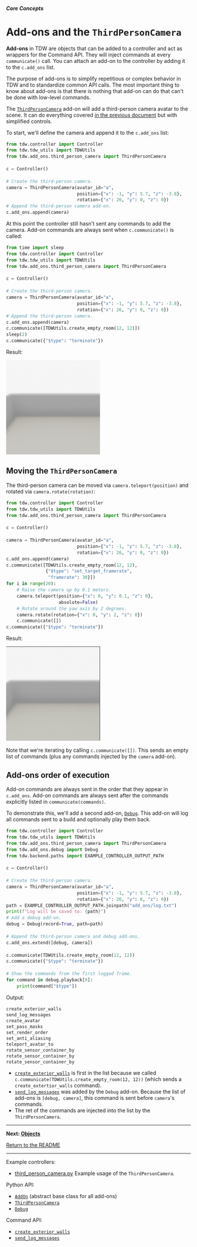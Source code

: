 ##### Core Concepts

# Add-ons and the `ThirdPersonCamera`

**Add-ons** in TDW are objects that can be added to a controller and act as wrappers for the Command API. They will inject commands at every `communicate()` call. You can attach an add-on to the controller by adding it to the `c.add_ons` list.

The purpose of add-ons is to simplify repetitious or complex behavior in TDW and to standardize common API calls. The most important thing to know about add-ons is that there is nothing that add-on can do that can't be done with low-level commands.

The [`ThirdPersonCamera`](../../python/add_ons/third_person_camera.md) add-on will add a third-person camera avatar to the scene. It can do everything covered [in the previous document](avatars.md) but with simplified controls. 

To start, we'll define the camera and append it to the `c.add_ons` list:

```python
from tdw.controller import Controller
from tdw.tdw_utils import TDWUtils
from tdw.add_ons.third_person_camera import ThirdPersonCamera

c = Controller()

# Create the third-person camera.
camera = ThirdPersonCamera(avatar_id="a",
                           position={"x": -1, "y": 5.7, "z": -3.8},
                           rotation={"x": 26, "y": 0, "z": 0})
# Append the third-person camera add-on.
c.add_ons.append(camera)
```

At this point the controller still hasn't sent any commands  to add the camera. Add-on commands are always sent when `c.communicate()` is called:

```python
from time import sleep
from tdw.controller import Controller
from tdw.tdw_utils import TDWUtils
from tdw.add_ons.third_person_camera import ThirdPersonCamera

c = Controller()

# Create the third-person camera.
camera = ThirdPersonCamera(avatar_id="a",
                           position={"x": -1, "y": 5.7, "z": -3.8},
                           rotation={"x": 26, "y": 0, "z": 0})
# Append the third-person camera.
c.add_ons.append(camera)
c.communicate([TDWUtils.create_empty_room(12, 12)])
sleep(2)
c.communicate({"$type": "terminate"})
```

Result:

![](images/third_person_camera.png)

## Moving the `ThirdPersonCamera`

The third-person camera can be moved via `camera.teleport(position)` and rotated via `camera.rotate(rotation)`:

```python
from tdw.controller import Controller
from tdw.tdw_utils import TDWUtils
from tdw.add_ons.third_person_camera import ThirdPersonCamera

c = Controller()

camera = ThirdPersonCamera(avatar_id="a",
                           position={"x": -1, "y": 5.7, "z": -3.8},
                           rotation={"x": 26, "y": 0, "z": 0})
c.add_ons.append(camera)
c.communicate([TDWUtils.create_empty_room(12, 12),
               {"$type": "set_target_framerate",
                "framerate": 30}])
for i in range(20):
    # Raise the camera up by 0.1 meters.
    camera.teleport(position={"x": 0, "y": 0.1, "z": 0},
                    absolute=False)
    # Rotate around the yaw axis by 2 degrees.
    camera.rotate(rotation={"x": 0, "y": 2, "z": 0})
    c.communicate([])
c.communicate({"$type": "terminate"})
```

Result:

![](images/avatar_move.gif)

Note that we're iterating by calling `c.communicate([])`. This sends an empty list of commands (plus any commands injected by the `camera` add-on). 

## Add-ons order of execution

Add-on commands are always sent in the order that they appear in `c.add_ons`. Add-on commands are always sent after the commands explicitly listed in `communicate(commands)`.

To demonstrate this, we'll add a second add-on, [`Debug`](../../python/add_ons/debug.md). This add-on will log all commands sent to a build and optionally play them back.

```python
from tdw.controller import Controller
from tdw.tdw_utils import TDWUtils
from tdw.add_ons.third_person_camera import ThirdPersonCamera
from tdw.add_ons.debug import Debug
from tdw.backend.paths import EXAMPLE_CONTROLLER_OUTPUT_PATH

c = Controller()

# Create the third-person camera.
camera = ThirdPersonCamera(avatar_id="a",
                           position={"x": -1, "y": 5.7, "z": -3.8},
                           rotation={"x": 26, "y": 0, "z": 0})
path = EXAMPLE_CONTROLLER_OUTPUT_PATH.joinpath("add_ons/log.txt")
print(f"Log will be saved to: {path}")
# Add a debug add-on.
debug = Debug(record=True, path=path)

# Append the third-person camera and debug add-ons.
c.add_ons.extend([debug, camera])

c.communicate(TDWUtils.create_empty_room(12, 12))
c.communicate({"$type": "terminate"})

# Show the commands from the first logged frame.
for command in debug.playback[0]:
    print(command["$type"])
```

Output:

```
create_exterior_walls
send_log_messages
create_avatar
set_pass_masks
set_render_order
set_anti_aliasing
teleport_avatar_to
rotate_sensor_container_by
rotate_sensor_container_by
rotate_sensor_container_by
```

- [`create_exterior_walls`](../../api/command_api.md#create_exterior_walls) is first in the list because  we called `c.communicate(TDWUtils.create_empty_room(12, 12))` (which sends a `create_extertior_walls` command).
- [`send_log_messages`](../../api/command_api.md#send_log_messages) was added by the `Debug` add-on. Because the list of add-ons is `[debug, camera]`, this command is sent before `camera`'s commands.
- The ret of the commands are injected into the list by the `ThirdPersonCamera`.

***

**Next: [Objects](objects.md)**

[Return to the README](../../README.md)

***

Example controllers:

- [third_person_camera.py](https://github.com/threedworld-mit/tdw/blob/master/Python/example_controllers/core_concepts/third_person_camera.py) Example usage of the `ThirdPersonCamera`.

Python API:

- [`AddOn`](../../python/add_ons/add_on.md) (abstract base class for all add-ons)
- [`ThirdPersonCamera`](../../python/add_ons/third_person_camera.md) 
- [`Debug`](../../python/add_ons/debug.md) 

Command API:

- [`create_exterior_walls`](../../api/command_api.md#create_exterior_walls)
- [`send_log_messages`](../../api/command_api.md#send_log_messages)

